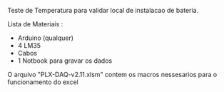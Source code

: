 Teste de Temperatura para validar local de instalacao de bateria.


Lista de Materiais :
  - Arduino (qualquer)
  - 4 LM35
  - Cabos
  - 1 Notbook para gravar os dados

O arquivo "PLX-DAQ-v2.11.xlsm" contem os macros nessesarios para o funcionamento do excel

